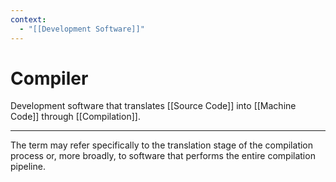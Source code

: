```yaml
---
context:
  - "[[Development Software]]"
---
```


# Compiler

Development software that translates [[Source Code]] into [[Machine Code]] through [[Compilation]].

---

The term may refer specifically to the translation stage of the compilation process or, more broadly, to software that performs the entire compilation pipeline.
